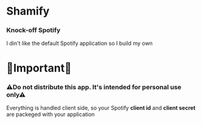 # Shamify
### Knock-off Spotify
I din't like the default Spotify application so I build my own

# 🚨Important🚨
### ⚠Do not distribute this app. It's intended for personal use only⚠
Everything is handled client side, so your Spotify **client id** and **client secret** are packeged with your application